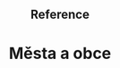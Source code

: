 <header class="page-header page-header--centered">
    <h2 class="page-header__subtitle">Reference</h2>
    <h1 class="page-header__title">Města a obce</h1>
</header>

<section class="section section--wide section--centered">
  <div class="references-row">
    <Reference
      name="Olomouc"
      category="2019"
      imageUrl="/img/reference/olomouc.png"
      :isLarge="true"
    />
    <Reference
      name="Litomyšl"
      category="2019"
      imageUrl="/img/reference/litomyslbig.png"
      :isLarge="true"
    />
  </div>
  <div class="references-row">
    <Reference
      name="Fulnek"
      category="2019"
      imageUrl="/img/reference/fulnek.png"
      :isLarge="true"
    />
    <Reference
      name="Křelov"
      category="2019"
      imageUrl="/img/reference/krelov.png"
      :isLarge="true"
    />
  </div>
  <div class="references-row">
    <Reference
      name="Dřevčice"
      category="2019"
      imageUrl="/img/reference/drevcice.png"
      :isLarge="true"
    />
    <Reference
      name="Drásov"
      category="2019"
      imageUrl="/img/reference/drasov.png"
      :isLarge="true"
    />
  </div>
  <div class="references-row">
    <Reference
      name="Vlčnov"
      category="2019"
      imageUrl="/img/reference/vlcnov.png"
      :isLarge="true"
    />
    <Reference
      name="Nivnice"
      category="2019"
      imageUrl="/img/reference/nivnice.png"
      :isLarge="true"
    />
  </div>
</section>

<AboutUsSection/>

<BlogPreviewSection/>

<Contact/>